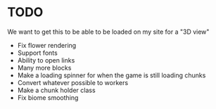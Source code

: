 # TODO

We want to get this to be able to be loaded on my site for a "3D view"

- Fix flower rendering
- Support fonts
- Ability to open links
- Many more blocks
- Make a loading spinner for when the game is still loading chunks
- Convert whatever possible to workers
- Make a chunk holder class
- Fix biome smoothing
